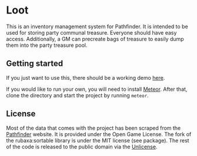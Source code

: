 Loot
====

This is an inventory management system for Pathfinder. It is intended to be used for storing party communal treasure. Everyone should have easy access. Additionally, a GM can precreate bags of treasure to easily dump them into the party treasure pool.

Getting started
---------------

If you just want to use this, there should be a working demo [here](http://loot.meteor.com/).

If you would like to run your own, you will need to install [Meteor](https://www.meteor.com/). After that, clone the directory and start the project by running ``meteor``.

License
-------

Most of the data that comes with the project has been scraped from the [Pathfinder](http://www.d20pfsrd.com/) website. It is provided under the Open Game License. The fork of the rubaxa:sortable library is under the MIT license (see package). The rest of the code is released to the public domain via the [Unlicense](http://unicense.org/).

